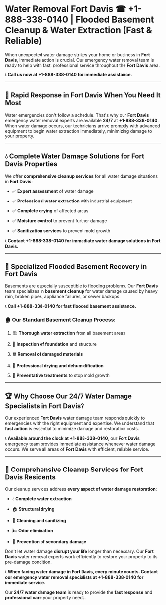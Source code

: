 # Water Removal Fort Davis ☎ +1-888-338-0140 | Flooded Basement Cleanup & Water Extraction (Fast & Reliable)

When unexpected water damage strikes your home or business in **Fort Davis**, immediate action is crucial. Our emergency water removal team is ready to help with fast, professional service throughout the **Fort Davis** area. 

📞 **Call us now at +1-888-338-0140 for immediate assistance.**
---
## 🚀 Rapid Response in Fort Davis When You Need It Most
Water emergencies don't follow a schedule. That's why our **Fort Davis** emergency water removal experts are available **24/7** at **+1-888-338-0140**. When water damage occurs, our technicians arrive promptly with advanced equipment to begin water extraction immediately, minimizing damage to your property.
---
## 💧 Complete Water Damage Solutions for Fort Davis Properties
We offer **comprehensive cleanup services** for all water damage situations in **Fort Davis**:
- ✅ **Expert assessment** of water damage  
- ✅ **Professional water extraction** with industrial equipment  
- ✅ **Complete drying** of affected areas  
- ✅ **Moisture control** to prevent further damage  
- ✅ **Sanitization services** to prevent mold growth  
📞 **Contact +1-888-338-0140 for immediate water damage solutions in Fort Davis.**
---
## 🌊 Specialized Flooded Basement Recovery in Fort Davis
Basements are especially susceptible to flooding problems. Our **Fort Davis** team specializes in **basement cleanup** for water damage caused by heavy rain, broken pipes, appliance failures, or sewer backups. 
📞 **Call +1-888-338-0140 for fast flooded basement assistance.**
### 🏚️ Our Standard Basement Cleanup Process:
1. 🏗️ **Thorough water extraction** from all basement areas  
2. 🔎 **Inspection of foundation** and structure  
3. 🗑️ **Removal of damaged materials**  
4. 💨 **Professional drying and dehumidification**  
5. 🚫 **Preventative treatments** to stop mold growth  
---
## 🏆 Why Choose Our 24/7 Water Damage Specialists in Fort Davis?
Our experienced **Fort Davis** water damage team responds quickly to emergencies with the right equipment and expertise. We understand that **fast action** is essential to minimize damage and restoration costs.
📞 **Available around the clock at +1-888-338-0140**, our **Fort Davis** emergency team provides immediate assistance whenever water damage occurs. We serve all areas of **Fort Davis** with efficient, reliable service.
---
## 🧹 Comprehensive Cleanup Services for Fort Davis Residents
Our cleanup services address **every aspect of water damage restoration**:
- 💧 **Complete water extraction**  
- 🏠 **Structural drying**  
- 🧼 **Cleaning and sanitizing**  
- 🌬️ **Odor elimination**  
- 🚫 **Prevention of secondary damage**  
Don't let water damage **disrupt your life** longer than necessary. Our **Fort Davis** water removal experts work efficiently to restore your property to its pre-damage condition.
📞 **When facing water damage in Fort Davis, every minute counts. Contact our emergency water removal specialists at +1-888-338-0140 for immediate service.**
Our **24/7 water damage team** is ready to provide the **fast response** and **professional care** your property needs.
